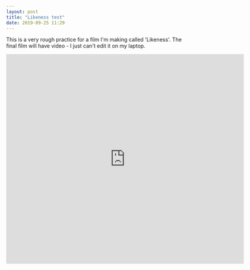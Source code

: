 ```yaml
---
layout: post
title: "Likeness test"
date: 2019-09-25 11:29
---
```

This is a very rough practice for a film I'm making called 'Likeness'. The final film will have video - I just can't edit it on my laptop.

<iframe src="https://player.vimeo.com/video/364689233" width="640" height="564" frameborder="0" allow="autoplay; fullscreen" allowfullscreen></iframe>

